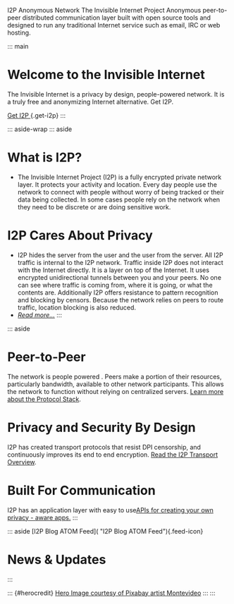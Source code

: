  I2P
Anonymous Network The Invisible Internet
Project Anonymous peer-to-peer
distributed communication layer built with open source tools and
designed to run any traditional Internet service such as email, IRC or
web hosting. 

::: main
# Welcome to the Invisible Internet

The Invisible Internet is a privacy by design, people-powered network.
It is a truly free and anonymizing Internet alternative. Get I2P.

[Get I2P ](){.get-i2p}
:::

::: aside-wrap
::: aside
# What is I2P?

- The Invisible Internet Project (I2P) is a fully encrypted private
 network layer. It protects your activity and location. Every day
 people use the network to connect with people without worry of being
 tracked or their data being collected. In some cases people rely on
 the network when they need to be discrete or are doing sensitive
 work.

# I2P Cares About Privacy

- I2P hides the server from the user and the user from the server. All
 I2P traffic is internal to the I2P network. Traffic inside I2P does
 not interact with the Internet directly. It is a layer on top of the
 Internet. It uses encrypted unidirectional tunnels between you and
 your peers. No one can see where traffic is coming from, where it is
 going, or what the contents are. Additionally I2P offers resistance
 to pattern recognition and blocking by censors. Because the network
 relies on peers to route traffic, location blocking is also
 reduced.
- [*Read
 more...*]()
:::

::: aside
# Peer-to-Peer

The network is people powered . Peers make a portion of their resources,
particularly bandwidth, available to other network participants. This
allows the network to function without relying on centralized servers.
[Learn more about the Protocol
Stack]().

# Privacy and Security By Design

I2P has created transport protocols that resist DPI censorship, and
continuously improves its end to end encryption. [Read the I2P Transport
Overview]().

# Built For Communication

I2P has an application layer with easy to use[APIs for creating your own
privacy - aware apps.]()
:::

::: aside
[I2P Blog ATOM
Feed]( "I2P Blog ATOM Feed"){.feed-icon}

# News & Updates


:::

::: {#herocredit}
[Hero Image courtesy of Pixabay artist
Montevideo](https://pixabay.com/users/montevideo-5677795/?utm_source=link-attribution&utm_medium=referral&utm_campaign=image&utm_content=3621630%22%3EMontevideo)
:::
:::


